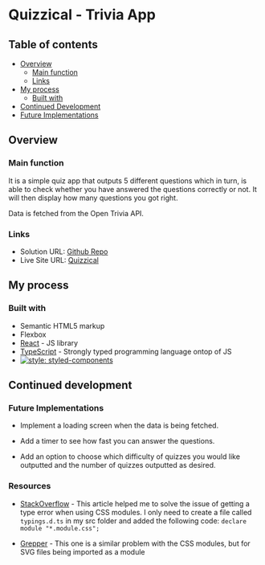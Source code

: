 # Quizzical - Trivia App

## Table of contents

- [Overview](#overview)
  - [Main function](#main-function)
  - [Links](#links)
- [My process](#my-process)
  - [Built with](#built-with)
- [Continued Development](#continued-development) 
 - [Future Implementations](#future-implementations)

## Overview

### Main function

It is a simple quiz app that outputs 5 different questions which in turn, is able to check whether you have answered the questions correctly or not. It will then display how many questions you got right.

Data is fetched from the Open Trivia API.

### Links

- Solution URL: [Github Repo](https://github.com/kebin20/quizzical)
- Live Site URL: [Quizzical](https://superlative-bubblegum-3c9442.netlify.app/)

## My process

### Built with

- Semantic HTML5 markup
- Flexbox
- [React](https://reactjs.org/) - JS library
- [TypeScript](https://www.typescriptlang.org/) - Strongly typed programming language ontop of JS
- [![style: styled-components](https://img.shields.io/badge/style-%F0%9F%92%85%20styled--components-orange.svg?colorB=daa357&colorA=db748e)](https://github.com/styled-components/styled-components)

## Continued development

### Future Implementations

- Implement a loading screen when the data is being fetched.

- Add a timer to see how fast you can answer the questions.

- Add an option to choose which difficulty of quizzes you would like outputted and the number of quizzes outputted as desired.

### Resources

- [StackOverflow](https://stackoverflow.com/questions/40382842/cant-import-css-scss-modules-typescript-says-cannot-find-module) - This article helped me to solve the issue of getting a type error when using CSS modules. 
I only need to create a file called `typings.d.ts` in my src folder and added the following code: `declare module "*.module.css";`

- [Grepper](https://www.grepper.com/answers/294839/Cannot+find+module+.svg%27+or+its+corresponding+type+declarations.?ucard=1) - This one is a similar problem with the CSS modules, but for SVG files being imported as a module